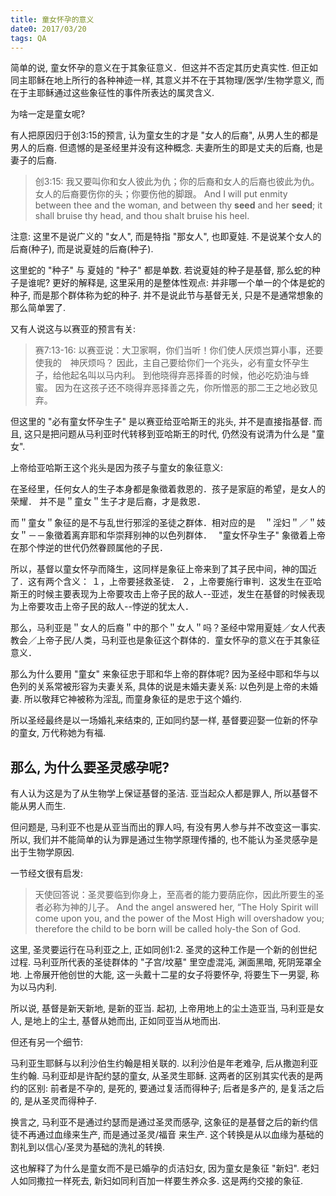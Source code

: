 ```yaml
---
title: 童女怀孕的意义
date0: 2017/03/20
tags: QA
---
```


简单的说, 童女怀孕的意义在于其象征意义．但这并不否定其历史真实性. 但正如同主耶稣在地上所行的各种神迹一样, 其意义并不在于其物理/医学/生物学意义, 而在于主耶稣通过这些象征性的事件所表达的属灵含义.

为啥一定是童女呢?

有人把原因归于创3:15的预言, 认为童女生的才是 "女人的后裔", 从男人生的都是男人的后裔. 但遗憾的是圣经里并没有这种概念. 夫妻所生的即是丈夫的后裔, 也是妻子的后裔.

> 创3:15:
> 我又要叫你和女人彼此为仇；你的后裔和女人的后裔也彼此为仇。女人的后裔要伤你的头；你要伤他的脚跟。
> And I will put enmity between thee and the woman, and between thy **seed** and her **seed**; it shall bruise thy head, and thou shalt bruise his heel.

注意: 这里不是说广义的 "女人", 而是特指 "那女人", 也即夏娃. 不是说某个女人的后裔(种子), 而是说夏娃的后裔(种子).

这里蛇的 "种子" 与 夏娃的 "种子" 都是单数. 若说夏娃的种子是基督, 那么蛇的种子是谁呢? 更好的解释是, 这里采用的是整体性观点: 并非哪一个单一的个体是蛇的种子, 而是那个群体称为蛇的种子. 并不是说此节与基督无关, 只是不是通常想象的那么简单罢了.

又有人说这与以赛亚的预言有关:

> 赛7:13-16:
以赛亚说：大卫家啊，你们当听！你们使人厌烦岂算小事，还要使我的　神厌烦吗？ 因此，主自己要给你们一个兆头，必有童女怀孕生子，给他起名叫以马内利。 到他晓得弃恶择善的时候，他必吃奶油与蜂蜜。 因为在这孩子还不晓得弃恶择善之先，你所憎恶的那二王之地必致见弃。

但这里的 "必有童女怀孕生子" 是以赛亚给亚哈斯王的兆头, 并不是直接指基督. 而且, 这只是把问题从马利亚时代转移到亚哈斯王的时代, 仍然没有说清为什么是 "童女".

上帝给亚哈斯王这个兆头是因为孩子与童女的象征意义:　

在圣经里，任何女人的生子本身都是象徵着救恩的．孩子是家庭的希望，是女人的荣耀． 并不是＂童女＂生子才是后裔，才是救恩．

而＂童女＂象征的是不与乱世行邪淫的圣徒之群体．相对应的是　＂淫妇＂／＂妓女＂－－象徵着离弃耶和华崇拜别神的以色列群体．　 "童女怀孕生子" 象徵着上帝在那个悖逆的世代仍然眷顾属他的子民．

所以，基督以童女怀孕而降生，这同样是象征上帝来到了其子民中间，神的国近了．这有两个含义：
１，上帝要拯救圣徒．
２，上帝要施行审判．这发生在亚哈斯王的时候主要表现为上帝要攻击上帝子民的敌人--亚述，发生在基督的时候表现为上帝要攻击上帝子民的敌人--悖逆的犹太人．

那么，马利亚是＂女人的后裔＂中的那个＂女人＂吗？圣经中常用夏娃／女人代表教会／上帝子民/人类，马利亚也是象征这个群体的．童女怀孕的意义在于其象征意义．

那么为什么要用 "童女" 来象征忠于耶和华上帝的群体呢? 因为圣经中耶和华与以色列的关系常被形容为夫妻关系, 具体的说是未婚夫妻关系: 以色列是上帝的未婚妻. 所以敬拜它神被称为淫乱, 而童身象征的是忠于这个婚约.

所以圣经最终是以一场婚礼来结束的, 正如同约瑟一样, 基督要迎娶一位新的怀孕的童女, 万代称她为有福.

那么, 为什么要圣灵感孕呢?
-------------------------

有人认为这是为了从生物学上保证基督的圣洁. 亚当起众人都是罪人, 所以基督不能从男人而生.

但问题是, 马利亚不也是从亚当而出的罪人吗, 有没有男人参与并不改变这一事实. 所以, 我们并不能简单的认为罪是通过生物学原理传播的, 也不能认为圣灵感孕是出于生物学原因.

一节经文很有启发:

> 天使回答说：圣灵要临到你身上，至高者的能力要荫庇你，因此所要生的圣者必称为神的儿子。
And the angel answered her, “The Holy Spirit will come upon you, and the power of the Most High will overshadow you; therefore the child to be born will be called holy-the Son of God.

这里, 圣灵要运行在马利亚之上, 正如同创1:2. 圣灵的这种工作是一个新的创世纪过程. 马利亚所代表的圣徒群体的 "子宫/坟墓" 里空虚混沌, 渊面黑暗, 死阴笼罩全地. 上帝展开他创世的大能, 这一头戴十二星的女子将要怀孕, 将要生下一男婴, 称为以马内利.

所以说, 基督是新天新地, 是新的亚当. 起初, 上帝用地上的尘土造亚当, 马利亚是女人, 是地上的尘土, 基督从她而出, 正如同亚当从地而出.

但还有另一个细节:

马利亚生耶稣与以利沙伯生约翰是相关联的.
以利沙伯是年老难孕, 后从撒迦利亚生约翰.
马利亚却是许配约瑟的童女, 从圣灵生耶稣.
这两者的区别其实代表的是两约的区别:
前者是不孕的, 是死的, 要通过复活而得种子;
后者是多产的, 是复活之后的, 是从圣灵而得种子.

换言之, 马利亚不是通过约瑟而是通过圣灵而感孕, 这象征的是基督之后的新约信徒不再通过血缘来生产, 而是通过圣灵/福音 来生产. 这个转换是从以血缘为基础的割礼到以信心/圣灵为基础的洗礼的转换.

这也解释了为什么是童女而不是已婚孕的贞洁妇女, 因为童女是象征 "新妇". 老妇人如同撒拉一样死去, 新妇如同利百加一样要生养众多. 这是两约交接的象征.
